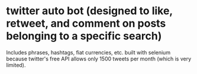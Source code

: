 # twitter auto bot (designed to like, retweet, and comment on posts belonging to a specific search)
Includes phrases, hashtags, fiat currencies, etc. built with selenium because twitter's free API allows only 1500 tweets per month (which is very limited).
